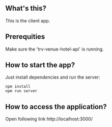 ## What's this?

This is the client app.

## Prerequities

Make sure the 'trv-venue-hotel-api' is running.

## How to start the app?

Just install dependencies and run the server:

```
npm install
npm run server
```

## How to access the application?

Open following link http://localhost:3000/


